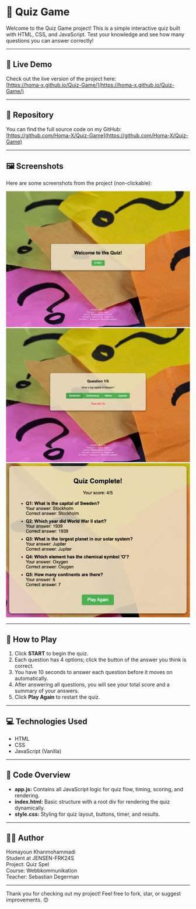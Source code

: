 # 🎉 Quiz Game

Welcome to the Quiz Game project! This is a simple interactive quiz built with HTML, CSS, and JavaScript. Test your knowledge and see how many questions you can answer correctly!

---

## 🚀 Live Demo

Check out the live version of the project here:  
[https://homa-x.github.io/Quiz-Game/](https://homa-x.github.io/Quiz-Game/)

---

## 📂 Repository

You can find the full source code on my GitHub:  
[https://github.com/Homa-X/Quiz-Game](https://github.com/Homa-X/Quiz-Game)

---

## 🖼️ Screenshots

Here are some screenshots from the project (non-clickable):

![Home Screen](Screenshots/Home.PNG)  
![Question Screen](Screenshots/Question.PNG)  
![Quiz Complete Screen](Screenshots/Quiz_Complete.PNG)

---

## 📝 How to Play

1. Click **START** to begin the quiz.  
2. Each question has 4 options; click the button of the answer you think is correct.  
3. You have 10 seconds to answer each question before it moves on automatically.  
4. After answering all questions, you will see your total score and a summary of your answers.  
5. Click **Play Again** to restart the quiz.

---

## 💻 Technologies Used

- HTML  
- CSS  
- JavaScript (Vanilla)

---

## 📄 Code Overview

- **app.js:** Contains all JavaScript logic for quiz flow, timing, scoring, and rendering.  
- **index.html:** Basic structure with a root div for rendering the quiz dynamically.  
- **style.css:** Styling for quiz layout, buttons, timer, and results.

---

## 🙋‍♂️ Author

Homayoun Khanmohammadi  
Student at JENSEN-FRK24S  
Project: Quiz Spel  
Course: Webbkommunikation  
Teacher: Sebastian Degerman

---

Thank you for checking out my project! Feel free to fork, star, or suggest improvements. 😊
